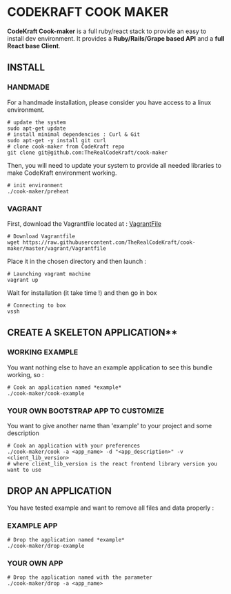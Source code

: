 # CODEKRAFT COOK MAKER

**CodeKraft Cook-maker** is a full ruby/react stack to provide an easy to install dev environment. It provides a **Ruby/Rails/Grape based API** and a **full React base Client**. 

## INSTALL

### HANDMADE
For a handmade installation, please consider you have access to a linux environment.

    # update the system
    sudo apt-get update
    # install minimal dependencies : Curl & Git
    sudo apt-get -y install git curl
    # clone cook-maker from CodeKraft repo
    git clone git@github.com:TheRealCodeKraft/cook-maker
    
Then, you will need to update your system to provide all needed libraries to make CodeKraft environment working.
    
    # init environment
    ./cook-maker/preheat
    
### VAGRANT
First, download the Vagrantfile located at : [VagrantFile](https://raw.githubusercontent.com/TheRealCodeKraft/cook-maker/master/vagrant/Vagrantfile)

    # Download Vagrantfile
    wget https://raw.githubusercontent.com/TheRealCodeKraft/cook-maker/master/vagrant/Vagrantfile

Place it in the chosen directory and then launch :

    # Launching vagramt machine
    vagrant up
    
Wait for installation (it take time !) and then go in box

    # Connecting to box
    vssh

## CREATE A SKELETON APPLICATION**

### WORKING EXAMPLE
You want nothing else to have an example application to see this bundle working, so : 
    
    # Cook an application named *example*
    ./cook-maker/cook-example

### YOUR OWN BOOTSTRAP APP TO CUSTOMIZE
You want to give another name than 'example' to your project and some description

    # Cook an application with your preferences
    ./cook-maker/cook -a <app_name> -d "<app_description>" -v <client_lib_version>
    # where client_lib_version is the react frontend library version you want to use

## DROP AN APPLICATION
You have tested example and want to remove all files and data properly : 

### EXAMPLE APP
    # Drop the application named *example*
    ./cook-maker/drop-example
    
### YOUR OWN APP

    # Drop the application named with the parameter
    ./cook-maker/drop -a <app_name>
